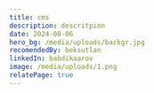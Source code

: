```yaml
---
title: cms
description: descritpion
date: 2024-08-06
hero_bg: /media/uploads/backgr.jpg
recomendedBy: beksutlan
linkedIn: babdikaarov
image: /media/uploads/1.png
relatePage: true
---
```


